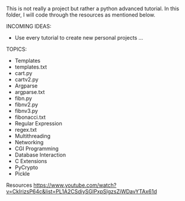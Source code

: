 This is not really a project but rather a python advanced tutorial. In this folder, I will code through the resources as mentioned below.

INCOMING IDEAS:
- Use every tutorial to create new personal projects
...

TOPICS:
- Templates
 - templates.txt
 - cart.py
 - cartv2.py
- Argparse
 - argparse.txt
 - fibn.py
 - fibnv2.py
 - fibnv3.py
 - fibonacci.txt
- Regular Expression
 - regex.txt
- Multithreading
- Networking
- CGI Programming
- Database Interaction
- C Extensions
- PyCrypto
- Pickle

Resources
https://www.youtube.com/watch?v=CkIrizsP64c&list=PL1A2CSdiySGIPxpSlgzsZiWDavYTAx61d
